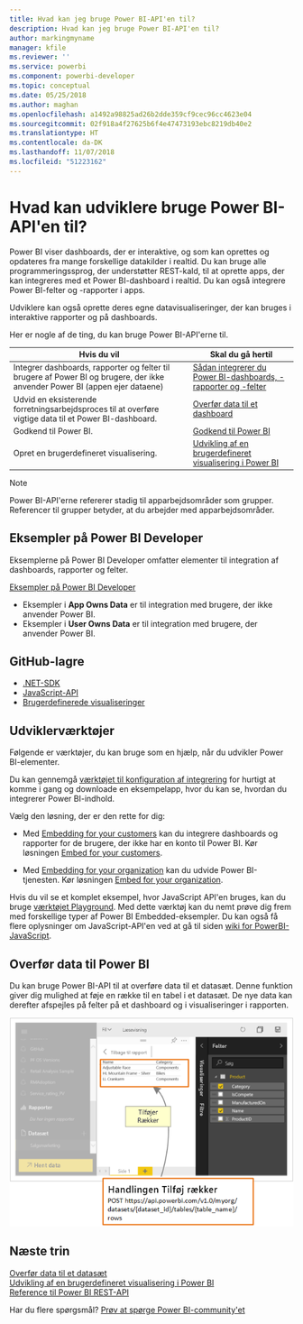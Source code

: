 ```yaml
---
title: Hvad kan jeg bruge Power BI-API'en til?
description: Hvad kan jeg bruge Power BI-API'en til?
author: markingmyname
manager: kfile
ms.reviewer: ''
ms.service: powerbi
ms.component: powerbi-developer
ms.topic: conceptual
ms.date: 05/25/2018
ms.author: maghan
ms.openlocfilehash: a1492a98825ad26b2dde359cf9cec96cc4623e04
ms.sourcegitcommit: 02f918a4f27625b6f4e47473193ebc8219db40e2
ms.translationtype: HT
ms.contentlocale: da-DK
ms.lasthandoff: 11/07/2018
ms.locfileid: "51223162"
---
```

# <a name="what-can-developers-do-with-the-power-bi-api"></a>Hvad kan udviklere bruge Power BI-API'en til?

Power BI viser dashboards, der er interaktive, og som kan oprettes og opdateres fra mange forskellige datakilder i realtid. Du kan bruge alle programmeringssprog, der understøtter REST-kald, til at oprette apps, der kan integreres med et Power BI-dashboard i realtid. Du kan også integrere Power BI-felter og -rapporter i apps.

Udviklere kan også oprette deres egne datavisualiseringer, der kan bruges i interaktive rapporter og på dashboards.

Her er nogle af de ting, du kan bruge Power BI-API'erne til.

| **Hvis du vil** | **Skal du gå hertil** |
| --- | --- |
| Integrer dashboards, rapporter og felter til brugere af Power BI og brugere, der ikke anvender Power BI (appen ejer dataene) |[Sådan integrerer du Power BI-dashboards, -rapporter og -felter](embedding-content.md) |
| Udvid en eksisterende forretningsarbejdsproces til at overføre vigtige data til et Power BI-dashboard. |[Overfør data til et dashboard](walkthrough-push-data.md) |
| Godkend til Power BI. |[Godkend til Power BI](get-azuread-access-token.md) |
| Opret en brugerdefineret visualisering. |[Udvikling af en brugerdefineret visualisering i Power BI](custom-visual-develop-tutorial.md) |

> [!NOTE]
> Power BI-API'erne refererer stadig til apparbejdsområder som grupper. Referencer til grupper betyder, at du arbejder med apparbejdsområder.

## <a name="power-bi-developer-samples"></a>Eksempler på Power BI Developer

Eksemplerne på Power BI Developer omfatter elementer til integration af dashboards, rapporter og felter.

[Eksempler på Power BI Developer](https://github.com/Microsoft/PowerBI-Developer-Samples)

* Eksempler i **App Owns Data** er til integration med brugere, der ikke anvender Power BI.
* Eksempler i **User Owns Data** er til integration med brugere, der anvender Power BI.

## <a name="github-repositories"></a>GitHub-lagre

* [.NET-SDK](https://github.com/Microsoft/PowerBI-CSharp)
* [JavaScript-API](https://github.com/Microsoft/PowerBI-JavaScript)
* [Brugerdefinerede visualiseringer](https://github.com/Microsoft/PowerBI-visuals)

## <a name="developer-tools"></a>Udviklerværktøjer

Følgende er værktøjer, du kan bruge som en hjælp, når du udvikler Power BI-elementer.

Du kan gennemgå [værktøjet til konfiguration af integrering](https://aka.ms/embedsetup) for hurtigt at komme i gang og downloade en eksempelapp, hvor du kan se, hvordan du integrerer Power BI-indhold.

Vælg den løsning, der er den rette for dig:

* Med [Embedding for your customers](embedding.md#embedding-for-your-customers) kan du integrere dashboards og rapporter for de brugere, der ikke har en konto til Power BI. Kør løsningen [Embed for your customers](https://aka.ms/embedsetup/AppOwnsData).

* Med [Embedding for your organization](embedding.md#embedding-for-your-organization) kan du udvide Power BI-tjenesten. Kør løsningen [Embed for your organization](https://aka.ms/embedsetup/UserOwnsData).

Hvis du vil se et komplet eksempel, hvor JavaScript API'en bruges, kan du bruge [værktøjet Playground](https://microsoft.github.io/PowerBI-JavaScript/demo). Med dette værktøj kan du nemt prøve dig frem med forskellige typer af Power BI Embedded-eksempler. Du kan også få flere oplysninger om JavaScript-API'en ved at gå til siden [wiki for PowerBI-JavaScript](https://github.com/Microsoft/powerbi-javascript/wiki).

## <a name="push-data-into-power-bi"></a>Overfør data til Power BI

Du kan bruge Power BI-API til at overføre data til et datasæt. Denne funktion giver dig mulighed at føje en række til en tabel i et datasæt. De nye data kan derefter afspejles på felter på et dashboard og i visualiseringer i rapporten.

![Eksempel på pushdata](media/what-can-you-do/powerbi-push-data.png)

## <a name="next-steps"></a>Næste trin

[Overfør data til et datasæt](walkthrough-push-data.md)  
[Udvikling af en brugerdefineret visualisering i Power BI](custom-visual-develop-tutorial.md)  
[Reference til Power BI REST-API](https://docs.microsoft.com/rest/api/power-bi/)  

Har du flere spørgsmål? [Prøv at spørge Power BI-community'et](http://community.powerbi.com/)
